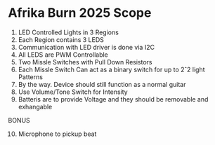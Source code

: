# Afrika Burn 2025 Scope


1. LED Controlled Lights in 3 Regions
2. Each Region contains 3 LEDS
3. Communication with LED driver is done via I2C
4. All LEDS are PWM Controllable
5. Two Missle Switches with Pull Down Resistors
6. Each Missle Switch Can act as a binary switch for up to 2ˆ2 light Patterns
7. By the way. Device should still function as a normal guitar
8. Use Volume/Tone Switch for Intensity
9. Batteris are to provide Voltage and they should be removable and exhangable 



BONUS

10. Microphone to pickup beat
